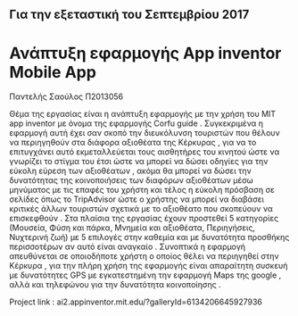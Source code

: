 ## Για την εξεταστική του Σεπτεμβρίου 2017

# Ανάπτυξη εφαρμογής App inventor Mobile App
Παντελής Σαούλος 
Π2013056

Θέμα της εργασίας είναι η ανάπτυξη εφαρμογής με την χρήση του MIT app inventor με όνομα της εφαρμογής Corfu guide . Συγκεκριμένα η εφαρμογή αυτή έχει σαν σκοπό την διευκόλυνση τουριστών που θέλουν να περιηγηθούν στα διάφορα αξιοθέατα της Κέρκυρας , για να το επιτυγχάνει αυτό εκμεταλλεύεται τους αισθητήρες του κινητού ώστε να γνωρίζει το στίγμα του έτσι ώστε να μπορεί να δώσει οδηγίες για την εύκολη εύρεση των αξιοθέατων , ακόμα θα μπορεί να δώσει την δυνατότητας της κοινοποιήσεις των διαφόρων αξιοθέατων μέσω μηνύματος με τις επαφές του χρήστη και τέλος η εύκολη πρόσβαση σε σελίδες όπως το TripAdvisor ώστε ο χρήστης να μπορεί να διαβάσει κριτικές άλλων τουριστών σχετικά με το αξιοθέατο που σκοπεύουν να επισκεφθούν . Στα πλαίσια της εργασίας έχουν προστεθεί 5 κατηγορίες (Μουσεία, Φύση και πάρκα, Μνημεία και αξιοθέατα, Περιηγήσεις, Νυχτερινή ζωή) με 5 επιλογές στην καθεμία και με δυνατότητα προσθήκης περισσοτέρων αν αυτό είναι αναγκαίο . Συνοπτικά η εφαρμογή απευθύνεται σε οποιοδήποτε χρήστη ο οποίος θέλει να περιηγηθεί στην Κέρκυρα , για την πλήρη χρήση της εφαρμογής είναι απαραίτητη συσκευή με δυνατότητες GPS με εγκατεστημένη την εφαρμογή Maps της google ,  αλλά και τηλεφώνου για την δυνατότητα κοινοποίησης .

Project link : ai2.appinventor.mit.edu/?galleryId=6134206645927936

